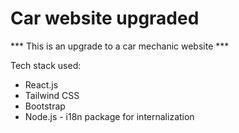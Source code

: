 # Car website upgraded

*** This is an upgrade to a car mechanic website ***

Tech stack used:

* React.js
* Tailwind CSS
* Bootstrap
* Node.js - i18n package for internalization